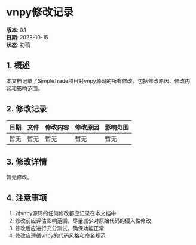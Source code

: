# vnpy修改记录

**版本**: 0.1  
**日期**: 2023-10-15  
**状态**: 初稿  

## 1. 概述

本文档记录了SimpleTrade项目对vnpy源码的所有修改，包括修改原因、修改内容和影响范围。

## 2. 修改记录

| 日期 | 文件 | 修改内容 | 修改原因 | 影响范围 |
|------|------|---------|---------|---------|
| 暂无 | 暂无 | 暂无 | 暂无 | 暂无 |

## 3. 修改详情

暂无修改。

## 4. 注意事项

1. 对vnpy源码的任何修改都应记录在本文档中
2. 修改前应评估影响范围，尽量减少对原始代码的侵入性修改
3. 修改后应进行充分测试，确保功能正常
4. 修改应遵循vnpy的代码风格和命名规范
